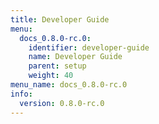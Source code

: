 ```yaml
---
title: Developer Guide
menu:
  docs_0.8.0-rc.0:
    identifier: developer-guide
    name: Developer Guide
    parent: setup
    weight: 40
menu_name: docs_0.8.0-rc.0
info:
  version: 0.8.0-rc.0
---
```


